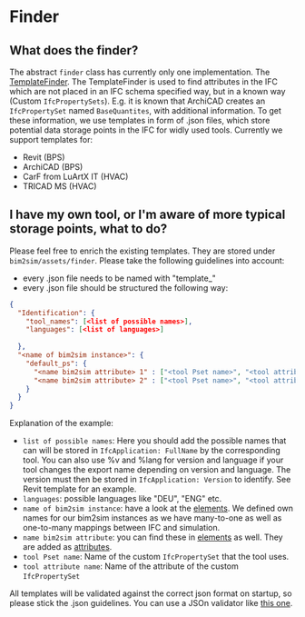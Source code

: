 # Finder
## What does the finder?
The abstract `finder` class has currently only one implementation. The 
[TemplateFinder](TemplateFinder). The TemplateFinder is used to find attributes
in the IFC which are not placed in an IFC schema specified way, but in a known 
way (Custom `IfcPropertySets`). E.g. it is known that ArchiCAD creates an
`IfcPropertySet` named `BaseQuantites`, with additional information. 
To get these information, we use templates in form of .json files, which store
potential data storage points in the IFC for widly used tools.
Currently we support templates for:
* Revit (BPS)
* ArchiCAD (BPS)
* CarF from LuArtX IT (HVAC)
* TRICAD MS (HVAC)

## I have my own tool, or I'm aware of more typical storage points, what to do?
Please feel free to enrich the existing templates. They are stored under 
`bim2sim/assets/finder`. Please take the following guidelines into account:
* every .json file needs to be named with "template_<name of tool>"
* every .json file should be structured the following way:

```json
{
  "Identification": {
    "tool_names": [<list of possible names>],
    "languages": [<list of languages>]
    
  },
  "<name of bim2sim instance>": {
	"default_ps": {
      "<name bim2sim attribute> 1" : ["<tool Pset name>", "<tool attribute name>"],
      "<name bim2sim attribute> 2" : ["<tool Pset name>", "<tool attribute name>"]
    }
  }
}

```
Explanation of the example:
* `list of possible names`: Here you should add the possible names that can 
will be stored in `IfcApplication: FullName` by the corresponding tool. You can 
also use %v and %lang for version and language if your tool changes the export 
name depending on version and language. The version must then be stored in
`IfcApplication: Version` to identify. See Revit template for an example.
* `languages`: possible languages like "DEU", "ENG" etc.
* `name of bim2sim instance`: have a look at the [elements](elements). We 
defined own names for our bim2sim instances as we have many-to-one as well as 
one-to-many mappings between IFC and simulation.
* `name bim2sim attribute`: you can find these in  [elements](elements) as well.
They are added as [attributes](attribute).
* `tool Pset name`: Name of the custom `IfcPropertySet` that the tool uses.
* `tool attribute name`: Name of the attribute of the custom `IfcPropertySet`


All templates will be validated against the correct json format on startup, so 
please stick the .json guidelines. You can use a JSOn validator like [this one](https://jsonformatter.curiousconcept.com/).